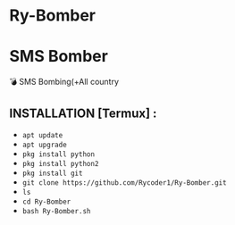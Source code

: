 # Ry-Bomber
# SMS Bomber

💣  SMS Bombing(+All country 

## INSTALLATION [Termux] :
* `apt update`
* `apt upgrade`
* `pkg install python`
* `pkg install python2`
* `pkg install git`
* `git clone https://github.com/Rycoder1/Ry-Bomber.git`
* `ls`
* `cd Ry-Bomber`
* `bash Ry-Bomber.sh`
 
  
